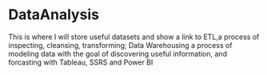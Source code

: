 # DataAnalysis
This is where I will store useful datasets and show a link to ETL,a process of inspecting, cleansing, transforming; Data Warehousing a process of modeling data with the goal of discovering useful information, and forcasting with Tableau, SSRS and Power BI
